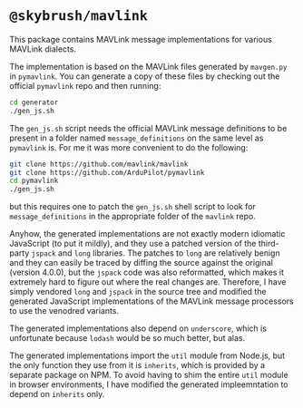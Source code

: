 # `@skybrush/mavlink`

This package contains MAVLink message implementations for various MAVLink
dialects.

The implementation is based on the MAVLink files generated by `mavgen.py` in
`pymavlink`. You can generate a copy of these files by checking out the
official `pymavlink` repo and then running:

```sh
cd generator
./gen_js.sh
```

The `gen_js.sh` script needs the official MAVLink message definitions to be
present in a folder named `message_definitions` on the same level as
`pymavlink` is. For me it was more convenient to do the following:

```sh
git clone https://github.com/mavlink/mavlink
git clone https://github.com/ArduPilot/pymavlink
cd pymavlink
./gen_js.sh
```

but this requires one to patch the `gen_js.sh` shell script to look for
`message_definitions` in the appropriate folder of the `mavlink` repo.

Anyhow, the generated implementations are not exactly modern idiomatic
JavaScript (to put it mildly), and they use a patched version of the
third-party `jspack` and `long` libraries. The patches to `long` are relatively
benign and they can easily be traced by diffing the source against the original
(version 4.0.0), but the `jspack` code was also reformatted, which makes it
extremely hard to figure out where the real changes are. Therefore, I have
simply vendored `long` and `jspack` in the source tree and modified the
generated JavaScript implementations of the MAVLink message processors to use
the venodred variants.

The generated implementations also depend on `underscore`, which is
unfortunate because `lodash` would be so much better, but alas.

The generated implementations import the `util` module from Node.js, but the
only function they use from it is `inherits`, which is provided by a separate
package on NPM. To avoid having to shim the entire `util` module in browser
environments, I have modified the generated impleemntation to depend on
`inherits` only.

